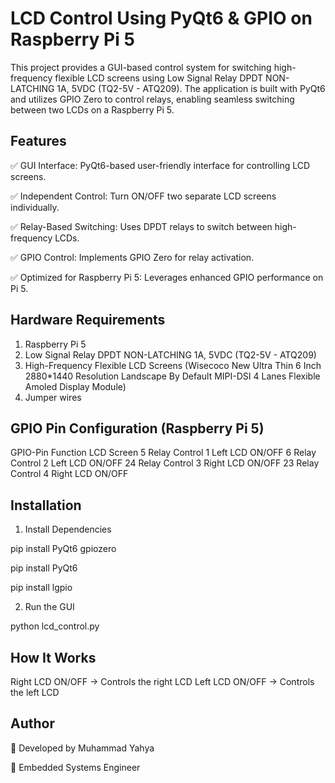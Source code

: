 
# LCD Control Using PyQt6 & GPIO on Raspberry Pi 5

This project provides a GUI-based control system for switching high-frequency flexible LCD screens using Low Signal Relay DPDT NON-LATCHING 1A, 5VDC (TQ2-5V - ATQ209). The application is built with PyQt6 and utilizes GPIO Zero to control relays, enabling seamless switching between two LCDs on a Raspberry Pi 5.


## Features
✅ GUI Interface: PyQt6-based user-friendly interface for controlling LCD screens.

✅ Independent Control: Turn ON/OFF two separate LCD screens individually.

✅ Relay-Based Switching: Uses DPDT relays to switch between high-frequency LCDs.

✅ GPIO Control: Implements GPIO Zero for relay activation.

✅ Optimized for Raspberry Pi 5: Leverages enhanced GPIO performance on Pi 5.


## Hardware Requirements
1. Raspberry Pi 5
2. Low Signal Relay DPDT NON-LATCHING 1A, 5VDC (TQ2-5V - ATQ209)
3. High-Frequency Flexible LCD Screens (Wisecoco New Ultra Thin 6 Inch 2880*1440 Resolution Landscape By Default MIPI-DSI 4 Lanes Flexible Amoled Display Module)
4. Jumper wires 

## GPIO Pin Configuration (Raspberry Pi 5)

GPIO-Pin	      Function	            LCD Screen
5	        Relay Control 1	Left        LCD ON/OFF
6	        Relay Control 2	Left        LCD ON/OFF
24	        Relay Control 3	Right       LCD ON/OFF
23	        Relay Control 4	Right       LCD ON/OFF

## Installation

1. Install Dependencies

pip install PyQt6 gpiozero

pip install PyQt6

pip install lgpio 
 
2. Run the GUI

python lcd_control.py


## How It Works

Right LCD ON/OFF → Controls the right LCD
Left LCD ON/OFF → Controls the left LCD

## Author

🚀 Developed by Muhammad Yahya

🔧 Embedded Systems Engineer
